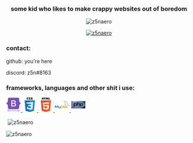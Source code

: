 <h3 align="center">some kid who likes to make crappy websites out of boredom</h3>

<p align="center"> <img src="https://komarev.com/ghpvc/?username=z5naero&label=Profile%20views&color=0e75b6&style=flat" alt="z5naero" /> </p>

<p align="center"> <a href="https://github.com/ryo-ma/github-profile-trophy"><img src="https://github-profile-trophy.vercel.app/?username=z5naero" alt="z5naero" /></a> </p>

<h3 align="left">contact:</h3>
<p align="left">
  github: you're here
  
  discord: z5n#8163
</p>

<h3 align="left">frameworks, languages and other shit i use:</h3>
<p align="left"> <a href="https://getbootstrap.com" target="_blank" rel="noreferrer"> <img src="https://raw.githubusercontent.com/devicons/devicon/master/icons/bootstrap/bootstrap-plain-wordmark.svg" alt="bootstrap" width="40" height="40"/> </a> <a href="https://www.w3schools.com/css/" target="_blank" rel="noreferrer"> <img src="https://raw.githubusercontent.com/devicons/devicon/master/icons/css3/css3-original-wordmark.svg" alt="css3" width="40" height="40"/> </a> <a href="https://www.w3.org/html/" target="_blank" rel="noreferrer"> <img src="https://raw.githubusercontent.com/devicons/devicon/master/icons/html5/html5-original-wordmark.svg" alt="html5" width="40" height="40"/> </a> <a href="https://www.mysql.com/" target="_blank" rel="noreferrer"> <img src="https://raw.githubusercontent.com/devicons/devicon/master/icons/mysql/mysql-original-wordmark.svg" alt="mysql" width="40" height="40"/> </a> <a href="https://www.php.net" target="_blank" rel="noreferrer"> <img src="https://raw.githubusercontent.com/devicons/devicon/master/icons/php/php-original.svg" alt="php" width="40" height="40"/> </a> </p>

<p>&nbsp;<img align="center" src="https://github-readme-stats.vercel.app/api?username=z5naero&show_icons=true&locale=en" alt="z5naero" /></p>

<p><img align="center" src="https://github-readme-streak-stats.herokuapp.com/?user=z5naero&" alt="z5naero" /></p>
